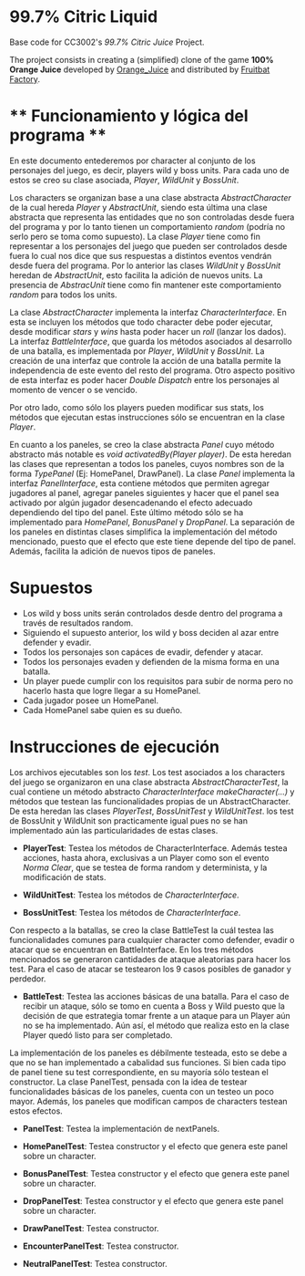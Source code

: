 <!-- 1.0.3-b1 -->
# 99.7% Citric Liquid

Base code for CC3002's *99.7% Citric Juice* Project.

The project consists in creating a (simplified) clone of the game **100% Orange Juice**
developed by [Orange_Juice](http://daidai.moo.jp) and distributed by 
[Fruitbat Factory](https://fruitbatfactory.com).

# ** Funcionamiento y lógica del programa **

En este documento entederemos por character al conjunto de los personajes del juego, es decir, players
wild y boss units. Para cada uno de estos se creo su clase asociada, *Player*, *WildUnit* y *BossUnit*.
 
Los characters se organizan base a una clase abstracta *AbstractCharacter* de la cual hereda *Player*
y *AbstractUnit*, siendo esta última una clase abstracta que representa las entidades que no son 
controladas desde fuera del programa y por lo tanto tienen un comportamiento *random* (podría no serlo 
pero se toma como supuesto). La clase *Player* tiene como fin representar a los personajes del juego 
que pueden ser controlados desde fuera lo cual nos dice que sus respuestas a distintos eventos vendrán
desde fuera del programa. Por lo anterior las clases *WildUnit* y *BossUnit* heredan de 
*AbstractUnit*, esto facilita la adición de nuevos units. La presencia de *AbstracUnit* tiene como fin 
mantener este comportamiento *random* para todos los units.

La clase *AbstractCharacter* implementa la interfaz *CharacterInterface*. En esta se incluyen los
métodos que todo character debe poder ejecutar, desde modificar *stars* y *wins* hasta poder hacer un
*roll* (lanzar los dados). La interfaz *BattleInterface*, que guarda los métodos asociados al 
desarrollo de una batalla, es implementada por *Player*, *WildUnit* y *BossUnit*. La creación de una 
interfaz que controle la acción de una batalla permite la independencia de este evento del resto del 
programa. Otro aspecto positivo de esta interfaz es poder hacer *Double Dispatch* entre los personajes 
al momento de vencer o se vencido. 

Por otro lado, como sólo los players pueden modificar sus stats, los métodos que ejecutan estas 
instrucciones sólo se encuentran en la clase *Player*.

En cuanto a los paneles, se creo la clase abstracta *Panel* cuyo método abstracto más notable es 
*void activatedBy(Player player)*. De esta heredan las clases que representan a todos los paneles, 
cuyos nombres son de la forma *TypePanel* (Ej: HomePanel, DrawPanel). La clase *Panel* implementa la 
interfaz *PanelInterface*, esta contiene métodos que permiten agregar jugadores al panel, agregar 
paneles siguientes y hacer que el panel sea activado por algún jugador desencadenando el efecto 
adecuado dependiendo del tipo del panel. Este último método sólo se ha implementado para *HomePanel*, 
*BonusPanel* y *DropPanel*. La separación de los paneles en distintas clases simplifica la 
implementación del método mencionado, puesto que el efecto que este tiene depende del tipo de panel. 
Además, facilita la adición de nuevos tipos de paneles.

# **Supuestos**
- Los wild y boss units serán controlados desde dentro del programa a través de resultados random.
- Siguiendo el supuesto anterior, los wild y boss deciden al azar entre defender y evadir.
- Todos los personajes son capáces de evadir, defender y atacar.
- Todos los personajes evaden y defienden de la misma forma en una batalla.
- Un player puede cumplir con los requisitos para subir de norma pero no hacerlo hasta que logre
llegar a su HomePanel.
- Cada jugador posee un HomePanel.
- Cada HomePanel sabe quien es su dueño.

# **Instrucciones de ejecución**

Los archivos ejecutables son los *test*. Los test asociados a los characters del juego se organizaron 
en una clase abstracta *AbstractCharacterTest*, la cual contiene un método abstracto 
*CharacterInterface makeCharacter(...)* y métodos que testean las funcionalidades propias de un 
AbstractCharacter. De esta heredan las clases *PlayerTest*, *BossUnitTest* y *WildUnitTest*. los test
de BossUnit y WildUnit son practicamente igual pues no se han implementado aún las particularidades
de estas clases. 

- **PlayerTest**: Testea los métodos de CharacterInterface. Además
testea acciones, hasta ahora, exclusivas a un Player como son el evento *Norma Clear*, que se testea
de forma random y determinista, y la modificación de stats. 

- **WildUnitTest**: Testea los métodos de *CharacterInterface*. 

- **BossUnitTest**: Testea los métodos de *CharacterInterface*.

Con respecto a la batallas, se creo la clase BattleTest la cuál testea las funcionalidades comunes 
para cualquier character como defender, evadir o atacar que se encuentran en BattleInterface. En los 
tres métodos mencionados se generaron cantidades de ataque aleatorias para hacer los test. Para el 
caso de atacar se testearon los 9 casos posibles de ganador y perdedor.

- **BattleTest**: Testea las acciones básicas de una batalla. Para el caso de recibir un ataque, sólo
se tomo en cuenta a Boss y Wild puesto que la decisión de que estrategia tomar frente a un ataque para
un Player aún no se ha implementado. Aún así, el método que realiza esto en la clase Player quedó listo
para ser completado.

La implementación de los paneles es débilmente testeada, esto se debe a que no se han implementado a
cabalidad sus funciones. Si bien cada tipo de panel tiene su test correspondiente, en su mayoría sólo 
testean el constructor. La clase PanelTest, pensada con la idea de testear funcionalidades básicas de 
los paneles, cuenta con un testeo un poco mayor. Además, los paneles que modifican campos de 
characters testean estos efectos.

- **PanelTest**: Testea la implementación de nextPanels.

- **HomePanelTest**: Testea constructor y el efecto que genera este panel sobre un character.

- **BonusPanelTest**: Testea constructor y el efecto que genera este panel sobre un character.

- **DropPanelTest**: Testea constructor y el efecto que genera este panel sobre un character.

- **DrawPanelTest**: Testea constructor.

- **EncounterPanelTest**: Testea constructor.

- **NeutralPanelTest**: Testea constructor.